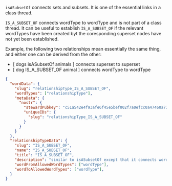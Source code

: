 
`isASubsetOf` connects sets and subsets. It is one of the essential links in a class thread. 

`IS_A_SUBSET_OF` connects wordType to wordType and is not part of a class thread. It can be useful to establish `IS_A_SUBSET_OF` if the relevant wordTypes have been created byt the coresponding superset nodes have not yet been established.

Example, the following two relationships mean essentially the same thing, and either one can be derived from the other:
- [ dogs isASubsetOf animals ] connects superset to superset
- [ dog IS_A_SUBSET_OF animal ] connects wordType to wordType

```json
{
  "wordData": {
    "slug": "relationshipType_IS_A_SUBSET_OF",
    "wordTypes": ["relationshipType"],
    "metaData": {
      "nostr": {
        "stewardPubkey": "c51a542e4f93afe6f45e5bef002f7a0efcc0a47460a736654c0bee5402c482fa",
        "uniqueIDs": {
          "slug": "relationshipType_IS_A_SUBSET_OF"
        }
      }
    }
  },
  "relationshipTypeData": {
    "slug": "IS_A_SUBSET_OF",
    "name": "IS_A_SUBSET_OF",
    "title": "IS_A_SUBSET_OF",
    "description": "similar to isASubsetOf except that it connects wordTypes, not sets or subsets.",
    "wordFromAllowedWordTypes": ["wordType"],
    "wordToAllowedWordTypes": ["wordType"],
  }
}
```
